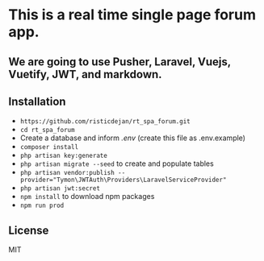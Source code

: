 # This is a real time single page forum app.

## We are going to use Pusher, Laravel, Vuejs, Vuetify, JWT, and markdown.

## Installation

-   `https://github.com/risticdejan/rt_spa_forum.git`
-   `cd rt_spa_forum`
-   Create a database and inform _.env_ (create this file as .env.example)
-   `composer install`
-   `php artisan key:generate`
-   `php artisan migrate --seed` to create and populate tables
-   `php artisan vendor:publish --provider="Tymon\JWTAuth\Providers\LaravelServiceProvider"`
-   `php artisan jwt:secret`
-   `npm install` to download npm packages
-   `npm run prod`

## License

MIT
